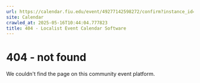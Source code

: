 ```yaml
---
url: https://calendar.fiu.edu/event/49277142598272/confirm?instance_id=49277142598273&return=https%3A%2F%2Fcalendar.fiu.edu%2F
site: Calendar
crawled_at: 2025-05-16T10:44:04.777823
title: 404 - Localist Event Calendar Software
---
```


# 404 - not found
We couldn't find the page on this community event platform.
